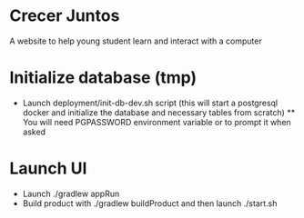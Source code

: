 # Crecer Juntos

 A website to help young student learn and interact with a computer


# Initialize database (tmp)

* Launch deployment/init-db-dev.sh script (this will start a postgresql docker and initialize the database and necessary tables from scratch)
** You will need PGPASSWORD environment variable or to prompt it when asked

# Launch UI

* Launch ./gradlew appRun
* Build product with ./gradlew buildProduct and then launch ./start.sh

